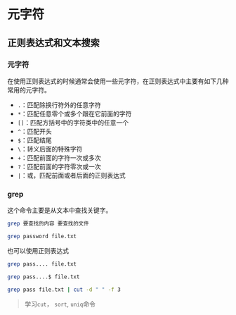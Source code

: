 # 元字符

## 正则表达式和文本搜索

### 元字符

在使用正则表达式的时候通常会使用一些元字符，在正则表达式中主要有如下几种常用的元字符。

- `.`：匹配除换行符外的任意字符
- `*`：匹配任意零个或多个跟在它前面的字符
- `[]`：匹配方括号中的字符类中的任意一个
- `^`：匹配开头
- `$`：匹配结尾
- `\`：转义后面的特殊字符
- `+`：匹配前面的字符一次或多次
- `?`：匹配前面的字符零次或一次
- `|`：或，匹配前面或者后面的正则表达式

### grep

这个命令主要是从文本中查找关键字。

```bash
grep 要查找的内容 要查找的文件
```

```bash
grep password file.txt
```

也可以使用正则表达式

```bash
grep pass.... file.txt
```

```bash
grep pass....$ file.txt
```

```bash
grep pass file.txt | cut -d " " -f 3
```

> 学习`cut`， `sort`, `uniq`命令